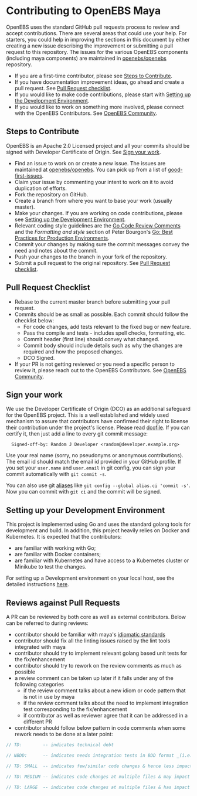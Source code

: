 # Contributing to OpenEBS Maya

OpenEBS uses the standard GitHub pull requests process to review and accept contributions.  There are several areas that could use your help. For starters, you could help in improving the sections in this document by either creating a new issue describing the improvement or submitting a pull request to this repository. The issues for the various OpenEBS components (including maya components) are maintained in [openebs/openebs](https://github.com/openebs/openebs/issues) repository.

* If you are a first-time contributor, please see [Steps to Contribute](#steps-to-contribute).
* If you have documentation improvement ideas, go ahead and create a pull request. See [Pull Request checklist](#pull-request-checklist).
* If you would like to make code contributions, please start with [Setting up the Development Environment](#setting-up-your-development-environment).
* If you would like to work on something more involved, please connect with the OpenEBS Contributors. See [OpenEBS Community](https://github.com/openebs/openebs/tree/master/community).

## Steps to Contribute

OpenEBS is an Apache 2.0 Licensed project and all your commits should be signed with Developer Certificate of Origin. See [Sign your work](#sign-your-work).

* Find an issue to work on or create a new issue. The issues are maintained at [openebs/openebs](https://github.com/openebs/openebs/issues). You can pick up from a list of [good-first-issues](https://github.com/openebs/openebs/labels/good%20first%20issue).
* Claim your issue by commenting your intent to work on it to avoid duplication of efforts.
* Fork the repository on GitHub.
* Create a branch from where you want to base your work (usually master).
* Make your changes. If you are working on code contributions, please see [Setting up the Development Environment](#setting-up-your-development-environment).
* Relevant coding style guidelines are the [Go Code Review Comments](https://code.google.com/p/go-wiki/wiki/CodeReviewComments) and the _Formatting and style_ section of Peter Bourgon's [Go: Best Practices for Production Environments](http://peter.bourgon.org/go-in-production/#formatting-and-style).
* Commit your changes by making sure the commit messages convey the need and notes about the commit.
* Push your changes to the branch in your fork of the repository.
* Submit a pull request to the original repository. See [Pull Request checklist](#pull-request-checklist).

## Pull Request Checklist

* Rebase to the current master branch before submitting your pull request.
* Commits should be as small as possible. Each commit should follow the checklist below:
  - For code changes, add tests relevant to the fixed bug or new feature.
  - Pass the compile and tests - includes spell checks, formatting, etc.
  - Commit header (first line) should convey what changed.
  - Commit body should include details such as why the changes are required and how the proposed changes.
  - DCO Signed.
* If your PR is not getting reviewed or you need a specific person to review it, please reach out to the OpenEBS Contributors. See [OpenEBS Community](https://github.com/openebs/openebs/tree/master/community).

## Sign your work

We use the Developer Certificate of Origin (DCO) as an additional safeguard for the OpenEBS project. This is a well established and widely used mechanism to assure that contributors have confirmed their right to license their contribution under the project's license. Please read [dcofile](https://github.com/openebs/openebs/blob/master/contribute/developer-certificate-of-origin). If you can certify it, then just add a line to every git commit message:

```
  Signed-off-by: Random J Developer <random@developer.example.org>
```

Use your real name (sorry, no pseudonyms or anonymous contributions). The email id should match the email id provided in your GitHub profile.
If you set your `user.name` and `user.email` in git config, you can sign your commit automatically with `git commit -s`.

You can also use git [aliases](https://git-scm.com/book/tr/v2/Git-Basics-Git-Aliases) like `git config --global alias.ci 'commit -s'`. Now you can commit with `git ci` and the commit will be signed.

## Setting up your Development Environment

This project is implemented using Go and uses the standard golang tools for development and build. In addition, this project heavily relies on Docker and Kubernetes. It is expected that the contributors:
- are familiar with working with Go;
- are familiar with Docker containers;
- are familiar with Kubernetes and have access to a Kubernetes cluster or Minikube to test the changes.

For setting up a Development environment on your local host, see the detailed instructions [here](./docs/developer.md).

## Reviews against Pull Requests

A PR can be reviewed by both core as well as external contributors. Below can be referred to during reviews:
- contributor should be familiar with maya's [idiomatic standards](https://github.com/openebs/maya/blob/master/docs/idiomatic-maya-guide.md)
- contributor should fix all the linting issues raised by the lint tools integrated with maya
- contributor should try to implement relevant golang based unit tests for the fix/enhancement
- contributor should try to rework on the review comments as much as possible
- a review comment can be taken up later if it falls under any of the following categories
  - if the review comment talks about a new idiom or code pattern that is not in use by maya
  - if the review comment talks about the need to implement integration test corresponding to the fix/enhancement
  - if contributor as well as reviewer agree that it can be addressed in a different PR
- contributor should follow below pattern in code comments when some rework needs to be done at a later point:
```go
// TD:        -- indicates technical debt
```
```go
// NBDD:      -- indicates needs integration tests in BDD format _(i.e. ginkgo tests)_
```
```go
// TD: SMALL  -- indicates few/similar code changes & hence less impact
```
```go
// TD: MEDIUM -- indicates code changes at multiple files & may impact certain feature
```
```go
// TD: LARGE  -- indicates code changes at multiple files & has impact on more than one features
```
